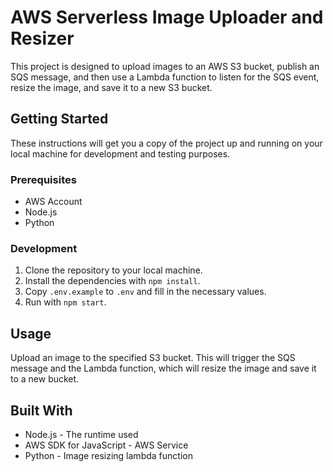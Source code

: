 # AWS Serverless Image Uploader and Resizer

This project is designed to upload images to an AWS S3 bucket, publish an SQS message, and then use a Lambda function to listen for the SQS event, resize the image, and save it to a new S3 bucket.

## Getting Started

These instructions will get you a copy of the project up and running on your local machine for development and testing purposes.

### Prerequisites

- AWS Account
- Node.js
- Python

### Development

1. Clone the repository to your local machine.
2. Install the dependencies with `npm install`.
3. Copy `.env.example` to `.env` and fill in the necessary values.
4. Run with `npm start`.

## Usage

Upload an image to the specified S3 bucket. This will trigger the SQS message and the Lambda function, which will resize the image and save it to a new bucket.

## Built With

- Node.js - The runtime used
- AWS SDK for JavaScript - AWS Service
- Python - Image resizing lambda function
